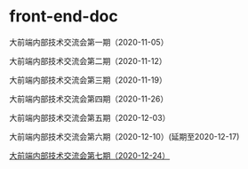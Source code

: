 # front-end-doc
大前端内部技术交流会第一期（2020-11-05） 
  
大前端内部技术交流会第二期（2020-11-12）  
  
大前端内部技术交流会第三期（2020-11-19）  
  
大前端内部技术交流会第四期（2020-11-26） 
  
大前端内部技术交流会第五期（2020-12-03）  
  
大前端内部技术交流会第六期（2020-12-10）(延期至2020-12-17)  
  
[大前端内部技术交流会第七期（2020-12-24）](https://www.runoob.com)
